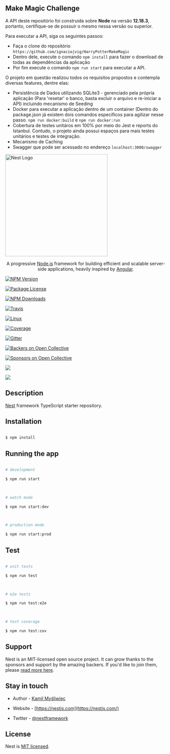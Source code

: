 ## **Make Magic Challenge**

A API deste repositório foi construida sobre **Node** na versão **12.18.3**, portanto, certifique-se de possuir o mesmo nessa versão ou superior.

Para executar a API, siga os seguintes passos:

 - Faça o clone do repositório `https://github.com/ignaciojvig/HarryPotterMakeMagic`
 - Dentro dele, execute o comando `npm install` para fazer o download de todas as dependências da aplicação
 - Por fim execute o comando `npm run start` para executar a API.

O projeto em questão realizou todos os requisitos propostos e contempla diversas features, dentre elas:

 - Persistência de Dados utilizando SQLite3 - gerenciado pela própria aplicação (Para 'resetar' o banco, basta excluir o arquivo e re-iniciar a API) incluindo mecanismo de Seeding
 - Docker para executar a aplicação dentro de um container (Dentro do package.json já existem dois comandos específicos para agilizar nesse passo. `npm run docker:build` e `npm run docker:run`
 - Cobertura de testes unitáros em 100% por meio do Jest e reports do Istanbul. Contudo, o projeto ainda possui espaços para mais testes unitários e testes de integração.
 - Mecanismo de Caching
 - Swagger que pode ser acessado no endereço `localhost:3000/swagger`


<p  align="center">

<a  href="http://nestjs.com/"  target="blank"><img  src="https://nestjs.com/img/logo_text.svg"  width="320"  alt="Nest Logo" /></a>

</p>

  

[travis-image]:  https://api.travis-ci.org/nestjs/nest.svg?branch=master

[travis-url]:  https://travis-ci.org/nestjs/nest

[linux-image]:  https://img.shields.io/travis/nestjs/nest/master.svg?label=linux

[linux-url]:  https://travis-ci.org/nestjs/nest

<p  align="center">A progressive <a  href="http://nodejs.org"  target="blank">Node.js</a> framework for building efficient and scalable server-side applications, heavily inspired by <a  href="https://angular.io"  target="blank">Angular</a>.</p>

<p  align="center">

<a  href="https://www.npmjs.com/~nestjscore"><img  src="https://img.shields.io/npm/v/@nestjs/core.svg"  alt="NPM Version" /></a>

<a  href="https://www.npmjs.com/~nestjscore"><img  src="https://img.shields.io/npm/l/@nestjs/core.svg"  alt="Package License" /></a>

<a  href="https://www.npmjs.com/~nestjscore"><img  src="https://img.shields.io/npm/dm/@nestjs/core.svg"  alt="NPM Downloads" /></a>

<a  href="https://travis-ci.org/nestjs/nest"><img  src="https://api.travis-ci.org/nestjs/nest.svg?branch=master"  alt="Travis" /></a>

<a  href="https://travis-ci.org/nestjs/nest"><img  src="https://img.shields.io/travis/nestjs/nest/master.svg?label=linux"  alt="Linux" /></a>

<a  href="https://coveralls.io/github/nestjs/nest?branch=master"><img  src="https://coveralls.io/repos/github/nestjs/nest/badge.svg?branch=master#5"  alt="Coverage" /></a>

<a  href="https://gitter.im/nestjs/nestjs?utm_source=badge&utm_medium=badge&utm_campaign=pr-badge&utm_content=body_badge"><img  src="https://badges.gitter.im/nestjs/nestjs.svg"  alt="Gitter" /></a>

<a  href="https://opencollective.com/nest#backer"><img  src="https://opencollective.com/nest/backers/badge.svg"  alt="Backers on Open Collective" /></a>

<a  href="https://opencollective.com/nest#sponsor"><img  src="https://opencollective.com/nest/sponsors/badge.svg"  alt="Sponsors on Open Collective" /></a>

<a  href="https://paypal.me/kamilmysliwiec"><img  src="https://img.shields.io/badge/Donate-PayPal-dc3d53.svg"/></a>

<a  href="https://twitter.com/nestframework"><img  src="https://img.shields.io/twitter/follow/nestframework.svg?style=social&label=Follow"></a>

</p>

<!--[![Backers on Open Collective](https://opencollective.com/nest/backers/badge.svg)](https://opencollective.com/nest#backer)

[![Sponsors on Open Collective](https://opencollective.com/nest/sponsors/badge.svg)](https://opencollective.com/nest#sponsor)-->

  

## Description

  

[Nest](https://github.com/nestjs/nest) framework TypeScript starter repository.

  

## Installation

  

```bash

$ npm install

```

  

## Running the app

  

```bash

# development

$ npm run start

  

# watch mode

$ npm run start:dev

  

# production mode

$ npm run start:prod

```

  

## Test

  

```bash

# unit tests

$ npm run test

  

# e2e tests

$ npm run test:e2e

  

# test coverage

$ npm run test:cov

```

  

## Support

  

Nest is an MIT-licensed open source project. It can grow thanks to the sponsors and support by the amazing backers. If you'd like to join them, please [read more here](https://docs.nestjs.com/support).

  

## Stay in touch

  

- Author - [Kamil Myśliwiec](https://kamilmysliwiec.com)

- Website - [https://nestjs.com](https://nestjs.com/)

- Twitter - [@nestframework](https://twitter.com/nestframework)

  

## License

  

Nest is [MIT licensed](LICENSE).